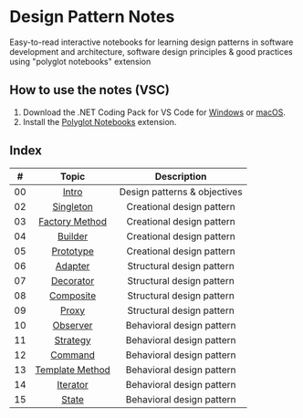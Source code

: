 # Design Pattern Notes
Easy-to-read interactive notebooks for learning design patterns in software development and architecture, software design principles & good practices using "polyglot notebooks" extension

## How to use the notes (VSC)
1. Download the .NET Coding Pack for VS Code for [Windows](https://aka.ms/dotnet-coding-pack-win) or [macOS](https://aka.ms/dotnet-coding-pack-mac).
2. Install the [Polyglot Notebooks](https://marketplace.visualstudio.com/items?itemName=ms-dotnettools.dotnet-interactive-vscode) extension.

## Index
| # | Topic | Description |
| - | :---: | :---------: |
| 00 | [Intro](<00 - Intro.ipynb>) | Design patterns & objectives ||
| 02 | [Singleton](<Software Dev/02 - Singleton.ipynb>) | Creational design pattern |
| 03 | [Factory Method](<Software Dev/03 - Factory Method.ipynb>) | Creational design pattern |
| 04 | [Builder](<Software Dev/04 - Builder.ipynb>) | Creational design pattern |
| 05 | [Prototype](<Software Dev/05 - Prototype.ipynb>) | Creational design pattern |
| 06 | [Adapter](<Software Dev/06 - Adapter.ipynb>) | Structural design pattern |
| 07 | [Decorator](<Software Dev/07 - Decorator.ipynb>) | Structural design pattern |
| 08 | [Composite](<Software Dev/08 - Composite.ipynb>) | Structural design pattern |
| 09 | [Proxy](<Software Dev/09 - Proxy.ipynb>) | Structural design pattern |
| 10 | [Observer](<Software Dev/10 - Observer.ipynb>) | Behavioral design pattern |
| 11 | [Strategy](<Software Dev/11 - Strategy.ipynb>) | Behavioral design pattern |
| 12 | [Command](<Software Dev/12 - Command.ipynb>) | Behavioral design pattern |
| 13 | [Template Method](<Software Dev/13 - Template Method.ipynb>) | Behavioral design pattern |
| 14 | [Iterator](<Software Dev/14 - Iterator.ipynb>) | Behavioral design pattern |
| 15 | [State](<Software Dev/15 - State.ipynb>) | Behavioral design pattern |
